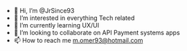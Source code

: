 - 👋 Hi, I’m @JrSince93
- 👀 I’m interested in everything Tech related
- 🌱 I’m currently learning UX/UI
- 💞️ I’m looking to collaborate on API Payment systems apps
- 📫 How to reach me m.omer93@hotmail.com

<!---
JrSince93/JrSince93 is a ✨ special ✨ repository because its `README.md` (this file) appears on your GitHub profile.
You can click the Preview link to take a look at your changes.
--->
